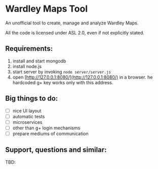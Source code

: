 Wardley Maps Tool
===============

An unofficial tool to create, manage and analyze Wardley Maps.

All the code is licensed under ASL 2.0, even if not explicitly stated.


Requirements:
---------------
1. install and start mongodb
2. install node.js
3. start server by invoking <code>node server/server.js</code>
4. open [http://127.0.0.1:8080/](http://127.0.0.1:8080/) in a browser. 
he hardcoded g+ key works only with this address.

Big things to do:
-----------------
- [ ] nice UI layout
- [ ] automatic tests
- [ ] microservices
- [ ] other than g+ login mechanisms
- [ ] prepare mediums of communication

Support, questions and similar:
-----------------
TBD:
